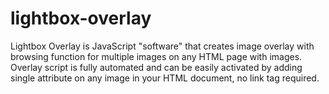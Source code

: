 # lightbox-overlay
Lightbox Overlay is JavaScript "software" that creates image overlay with browsing function for multiple images on any HTML page with images. Overlay script is fully automated and can be easily activated by adding single attribute on any image in your HTML document, no link tag required.
